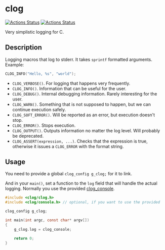 # clog

[![Actions Status](https://github.com/piot/clog/workflows/build%20linux/badge.svg)](https://github.com/piot/clog/actions)
[![Actions Status](https://github.com/piot/clog/workflows/build%20mac%20os/badge.svg)](https://github.com/piot/clog/actions)

Very simplistic logging for C.

## Description

Logging macros that log to stderr. It takes `sprintf` formatted arguments. Example:

```c
CLOG_INFO("Hello, %s", "world");
```

* `CLOG_VERBOSE()`. For logging that happens very frequently.
* `CLOG_INFO()`. Information that can be useful for the user.
* `CLOG_DEBUG()`. Internal debugging information. Rarely interesting for the user.
* `CLOG_WARN()`. Something that is not supposed to happen, but we can continue execution safely.
* `CLOG_SOFT_ERROR()`. Will be reported as an error, but execution doesn't stop.
* `CLOG_ERROR()`. Stops execution.
* `CLOG_OUTPUT()`. Outputs information no matter the log level. Will probably be deprecated.
* `CLOG_ASSERT(expression, ...)`. Checks that the expression is true, otherwise it issues a `CLOG_ERROR` with the format string.

## Usage
You need to provide a global `clog_config g_clog;` for it to link.

And in your `main()`, set a function to the `log` field that will handle the actual logging. Normally you use the provided [clog_console](https://github.com/piot/clog/blob/main/src/lib/posix/console.c).


```c
#include <clog/clog.h>
#include <clog/console.h> // optional, if you want to use the provided `clog_console`.

clog_config g_clog;

int main(int argc, const char* argv[])
{
    g_clog.log = clog_console;

    return 0;
}
```

